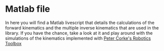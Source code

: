 # Matlab file
In here you will find a Matlab livescript that details the calculations of the forward kinematics and the multiple inverse kinematics
that are used in the library. If you have the chance, take a look at it and play around with the simulations of the kinematics 
implemented with [Peter Corke's Robotics Toolbox](https://la.mathworks.com/matlabcentral/fileexchange/68542-robotics-toolbox-for-matlab)
